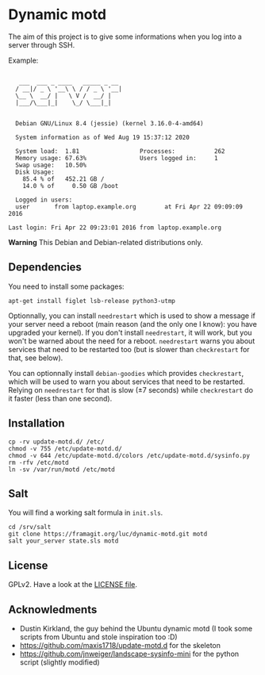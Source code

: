 # Dynamic motd

The aim of this project is to give some informations when you log into a server through SSH.

Example:

```

   ___  ___ _ ____   _____ _ __
  / __|/ _ \ '__\ \ / / _ \ '__|
  \__ \  __/ |   \ V /  __/ |
  |___/\___|_|    \_/ \___|_|


  Debian GNU/Linux 8.4 (jessie) (kernel 3.16.0-4-amd64)

  System information as of Wed Aug 19 15:37:12 2020

  System load:  1.81                 Processes:           262
  Memory usage: 67.63%               Users logged in:     1
  Swap usage:   10.50%
  Disk Usage:
    85.4 % of   452.21 GB /
    14.0 % of     0.50 GB /boot

  Logged in users:
  user       from laptop.example.org        at Fri Apr 22 09:09:09 2016

Last login: Fri Apr 22 09:23:01 2016 from laptop.example.org
```

**Warning** This Debian and Debian-related distributions only.

## Dependencies

You need to install some packages:

```
apt-get install figlet lsb-release python3-utmp
```

Optionnally, you can install `needrestart` which is used to show a message if your server need a reboot (main reason (and the only one I know): you have upgraded your kernel).
If you don't install `needrestart`, it will work, but you won't be warned about the need for a reboot.
`needrestart` warns you about services that need to be restarted too (but is slower than `checkrestart` for that, see below).

You can optionnally install `debian-goodies` which provides `checkrestart`, which will be used to warn you about services that need to be restarted. Relying on `needrestart` for that is slow (±7 seconds) while `checkrestart` do it faster (less than one second).

## Installation

```
cp -rv update-motd.d/ /etc/
chmod -v 755 /etc/update-motd.d/
chmod -v 644 /etc/update-motd.d/colors /etc/update-motd.d/sysinfo.py
rm -rfv /etc/motd
ln -sv /var/run/motd /etc/motd
```

## Salt

You will find a working salt formula in `init.sls`.

```
cd /srv/salt
git clone https://framagit.org/luc/dynamic-motd.git motd
salt your_server state.sls motd
```

## License

GPLv2. Have a look at the [LICENSE file](LICENSE).

## Acknowledments

- Dustin Kirkland, the guy behind the Ubuntu dynamic motd (I took some scripts from Ubuntu and stole inspiration too :D)
- https://github.com/maxis1718/update-motd.d for the skeleton
- https://github.com/jnweiger/landscape-sysinfo-mini for the python script (slightly modified)
